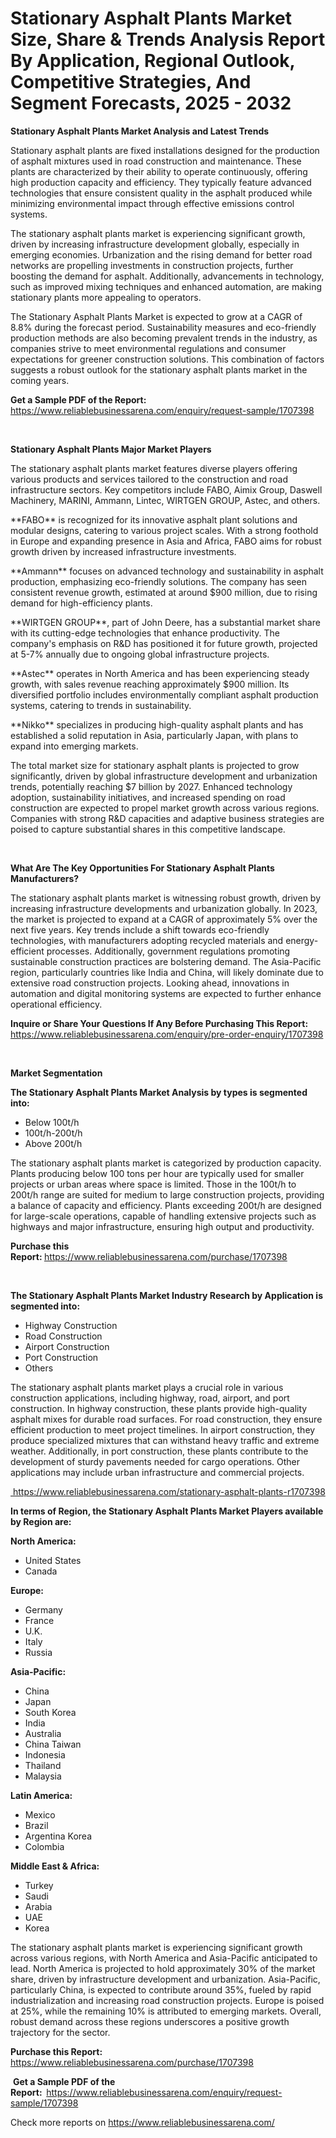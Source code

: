 <p><h1>Stationary Asphalt Plants Market Size, Share & Trends Analysis Report By Application, Regional Outlook, Competitive Strategies, And Segment Forecasts, 2025 - 2032</h1></p><p><strong>Stationary Asphalt Plants Market Analysis and Latest Trends</strong></p>
<p><p>Stationary asphalt plants are fixed installations designed for the production of asphalt mixtures used in road construction and maintenance. These plants are characterized by their ability to operate continuously, offering high production capacity and efficiency. They typically feature advanced technologies that ensure consistent quality in the asphalt produced while minimizing environmental impact through effective emissions control systems.</p><p>The stationary asphalt plants market is experiencing significant growth, driven by increasing infrastructure development globally, especially in emerging economies. Urbanization and the rising demand for better road networks are propelling investments in construction projects, further boosting the demand for asphalt. Additionally, advancements in technology, such as improved mixing techniques and enhanced automation, are making stationary plants more appealing to operators.</p><p>The Stationary Asphalt Plants Market is expected to grow at a CAGR of 8.8% during the forecast period. Sustainability measures and eco-friendly production methods are also becoming prevalent trends in the industry, as companies strive to meet environmental regulations and consumer expectations for greener construction solutions. This combination of factors suggests a robust outlook for the stationary asphalt plants market in the coming years.</p></p>
<p><strong>Get a Sample PDF of the Report:&nbsp;</strong> <a href="https://www.reliablebusinessarena.com/enquiry/request-sample/1707398?utm_campaign=3014&utm_medium=2&utm_source=Github&utm_content=ia&utm_term=25032025&utm_id=stationary-asphalt-plants">https://www.reliablebusinessarena.com/enquiry/request-sample/1707398</a></p>
<p>&nbsp;</p>
<p><strong>Stationary Asphalt Plants Major Market Players</strong></p>
<p><p>The stationary asphalt plants market features diverse players offering various products and services tailored to the construction and road infrastructure sectors. Key competitors include FABO, Aimix Group, Daswell Machinery, MARINI, Ammann, Lintec, WIRTGEN GROUP, Astec, and others.</p><p>**FABO** is recognized for its innovative asphalt plant solutions and modular designs, catering to various project scales. With a strong foothold in Europe and expanding presence in Asia and Africa, FABO aims for robust growth driven by increased infrastructure investments.</p><p>**Ammann** focuses on advanced technology and sustainability in asphalt production, emphasizing eco-friendly solutions. The company has seen consistent revenue growth, estimated at around $900 million, due to rising demand for high-efficiency plants.</p><p>**WIRTGEN GROUP**, part of John Deere, has a substantial market share with its cutting-edge technologies that enhance productivity. The company's emphasis on R&D has positioned it for future growth, projected at 5-7% annually due to ongoing global infrastructure projects.</p><p>**Astec** operates in North America and has been experiencing steady growth, with sales revenue reaching approximately $900 million. Its diversified portfolio includes environmentally compliant asphalt production systems, catering to trends in sustainability.</p><p>**Nikko** specializes in producing high-quality asphalt plants and has established a solid reputation in Asia, particularly Japan, with plans to expand into emerging markets. </p><p>The total market size for stationary asphalt plants is projected to grow significantly, driven by global infrastructure development and urbanization trends, potentially reaching $7 billion by 2027. Enhanced technology adoption, sustainability initiatives, and increased spending on road construction are expected to propel market growth across various regions. Companies with strong R&D capacities and adaptive business strategies are poised to capture substantial shares in this competitive landscape.</p></p>
<p>&nbsp;</p>
<p><strong>What Are The Key Opportunities For Stationary Asphalt Plants Manufacturers?</strong></p>
<p><p>The stationary asphalt plants market is witnessing robust growth, driven by increasing infrastructure developments and urbanization globally. In 2023, the market is projected to expand at a CAGR of approximately 5% over the next five years. Key trends include a shift towards eco-friendly technologies, with manufacturers adopting recycled materials and energy-efficient processes. Additionally, government regulations promoting sustainable construction practices are bolstering demand. The Asia-Pacific region, particularly countries like India and China, will likely dominate due to extensive road construction projects. Looking ahead, innovations in automation and digital monitoring systems are expected to further enhance operational efficiency.</p></p>
<p><strong>Inquire or Share Your Questions If Any Before Purchasing This Report:</strong> <a href="https://www.reliablebusinessarena.com/enquiry/pre-order-enquiry/1707398?utm_campaign=3014&utm_medium=2&utm_source=Github&utm_content=ia&utm_term=25032025&utm_id=stationary-asphalt-plants">https://www.reliablebusinessarena.com/enquiry/pre-order-enquiry/1707398</a></p>
<p>&nbsp;</p>
<p><strong>Market Segmentation</strong></p>
<p><strong>The Stationary Asphalt Plants Market Analysis by types is segmented into:</strong></p>
<p><ul><li>Below 100t/h</li><li>100t/h-200t/h</li><li>Above 200t/h</li></ul></p>
<p><p>The stationary asphalt plants market is categorized by production capacity. Plants producing below 100 tons per hour are typically used for smaller projects or urban areas where space is limited. Those in the 100t/h to 200t/h range are suited for medium to large construction projects, providing a balance of capacity and efficiency. Plants exceeding 200t/h are designed for large-scale operations, capable of handling extensive projects such as highways and major infrastructure, ensuring high output and productivity.</p></p>
<p><strong>Purchase this Report:&nbsp;</strong><a href="https://www.reliablebusinessarena.com/purchase/1707398?utm_campaign=3014&utm_medium=2&utm_source=Github&utm_content=ia&utm_term=25032025&utm_id=stationary-asphalt-plants">https://www.reliablebusinessarena.com/purchase/1707398</a></p>
<p>&nbsp;</p>
<p><strong>The Stationary Asphalt Plants Market Industry Research by Application is segmented into:</strong></p>
<p><ul><li>Highway Construction</li><li>Road Construction</li><li>Airport Construction</li><li>Port Construction</li><li>Others</li></ul></p>
<p><p>The stationary asphalt plants market plays a crucial role in various construction applications, including highway, road, airport, and port construction. In highway construction, these plants provide high-quality asphalt mixes for durable road surfaces. For road construction, they ensure efficient production to meet project timelines. In airport construction, they produce specialized mixtures that can withstand heavy traffic and extreme weather. Additionally, in port construction, these plants contribute to the development of sturdy pavements needed for cargo operations. Other applications may include urban infrastructure and commercial projects.</p></p>
<p><a href="https://www.reliablebusinessarena.com/stationary-asphalt-plants-r1707398?utm_campaign=3014&utm_medium=2&utm_source=Github&utm_content=ia&utm_term=25032025&utm_id=stationary-asphalt-plants">&nbsp;https://www.reliablebusinessarena.com/stationary-asphalt-plants-r1707398</a></p>
<p><strong>In terms of Region, the Stationary Asphalt Plants Market Players available by Region are:</strong></p>
<p>
    <p> <strong> North America: </strong>
        <ul>
            <li>United States</li>
            <li>Canada</li>
        </ul>
        </p> 
    <p> <strong> Europe: </strong>
        <ul>
            <li>Germany</li>
            <li>France</li>
            <li>U.K.</li>
            <li>Italy</li>
            <li>Russia</li>
        </ul>
        </p> 
    <p> <strong> Asia-Pacific: </strong>
        <ul>
            <li>China</li>
            <li>Japan</li>
            <li>South Korea</li>
            <li>India</li>
            <li>Australia</li>
            <li>China Taiwan</li>
            <li>Indonesia</li>
            <li>Thailand</li>
            <li>Malaysia</li>
        </ul>
        </p> 
    <p> <strong> Latin America: </strong>
        <ul>
            <li>Mexico</li>
            <li>Brazil</li>
            <li>Argentina Korea</li>
            <li>Colombia</li>
        </ul>
        </p> 
    <p> <strong> Middle East & Africa: </strong>
        <ul>
            <li>Turkey</li>
            <li>Saudi</li>
            <li>Arabia</li>
            <li>UAE</li>
            <li>Korea</li>
        </ul>
    </p>
    </p>
<p><p>The stationary asphalt plants market is experiencing significant growth across various regions, with North America and Asia-Pacific anticipated to lead. North America is projected to hold approximately 30% of the market share, driven by infrastructure development and urbanization. Asia-Pacific, particularly China, is expected to contribute around 35%, fueled by rapid industrialization and increasing road construction projects. Europe is poised at 25%, while the remaining 10% is attributed to emerging markets. Overall, robust demand across these regions underscores a positive growth trajectory for the sector.</p></p>
<p><strong>Purchase this Report: </strong><a href="https://www.reliablebusinessarena.com/purchase/1707398?utm_campaign=3014&utm_medium=2&utm_source=Github&utm_content=ia&utm_term=25032025&utm_id=stationary-asphalt-plants">https://www.reliablebusinessarena.com/purchase/1707398</a></p>
<p>&nbsp;<strong>Get a Sample PDF of the Report:&nbsp;&nbsp;</strong><a href="https://www.reliablebusinessarena.com/enquiry/request-sample/1707398?utm_campaign=3014&utm_medium=2&utm_source=Github&utm_content=ia&utm_term=25032025&utm_id=stationary-asphalt-plants">https://www.reliablebusinessarena.com/enquiry/request-sample/1707398</a></p>
<p><strong></strong></p>
<p>Check more reports on <a href="https://www.reliablebusinessarena.com/?utm_campaign=3014&utm_medium=2&utm_source=Github&utm_content=ia&utm_term=25032025&utm_id=stationary-asphalt-plants">https://www.reliablebusinessarena.com/</a></p>